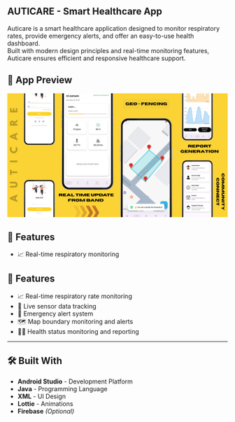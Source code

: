 ## AUTICARE - Smart Healthcare App


Auticare is a smart healthcare application designed to monitor respiratory rates, provide emergency alerts, and offer an easy-to-use health dashboard.  
Built with modern design principles and real-time monitoring features, Auticare ensures efficient and responsive healthcare support.


## 📸 App Preview

![Auticare App](https://github.com/Azhwin05/Auticare/blob/main/Auticare.png?raw=true)

## 🚀 Features

- 📈 Real-time respiratory monitoring
## 🚀 Features

- 📈 Real-time respiratory rate monitoring
- 📡 Live sensor data tracking
- 🚨 Emergency alert system
- 🗺️ Map boundary monitoring and alerts
- 🧑‍⚕️ Health status monitoring and reporting


---

## 🛠️ Built With

- **Android Studio** - Development Platform
- **Java** - Programming Language
- **XML** - UI Design
- **Lottie** - Animations
- **Firebase** *(Optional)*
